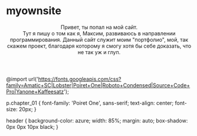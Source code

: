 # myownsite

<!DOCTYPE HTML>
<html>
    <head>
        <meta charset="UTF-8">
        <meta name="author" content="DunkeyNo">
        <link rel="stylesheet" href="main.css">
        <title>My Own Site!</title>
    </head>
    <body>
        <header>
            <p class="chapter_01">Привет, ты попал на мой сайт.<br /> Тут я пишу о том как я, Максим, развиваюсь в направлении программирования. Данный сайт служит моим "портфолио", мой, так скажем проект, благодаря которому я смогу хотя бы себе доказать, что не так уж и глуп.</p>
        </header>
    </body>
</html>

@import url('https://fonts.googleapis.com/css?family=Amatic+SC|Lobster|Poiret+One|Roboto+Condensed|Source+Code+Pro|Yanone+Kaffeesatz');

p.chapter_01 {
    font-family: 'Poiret One', sans-serif;
    text-align: center;
    font-size: 20px;
}

header {
    background-color: azure;
    width: 85%;
    margin: auto;
    box-shadow: 0px 0px 10px black;
}

